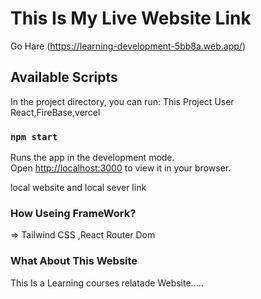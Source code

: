 # This Is My Live Website Link

Go Hare (https://learning-development-5bb8a.web.app/)

## Available Scripts

In the project directory, you can run: This Project User React,FireBase,vercel

### `npm start`

Runs the app in the development mode.\
Open [http://localhost:3000](http://localhost:5000) to view it in your browser.

local website and local sever link

### How Useing FrameWork?

=> Tailwind CSS ,React Router Dom

### What About This Website

This Is a Learning courses relatade Website.....
